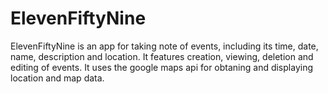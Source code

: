 # ElevenFiftyNine

ElevenFiftyNine is an app for taking note of events, including its time, date, name, description and location. It features creation, viewing, deletion and editing of events. It uses the google maps api for obtaning and displaying location and map data.
